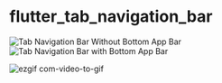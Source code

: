 # flutter_tab_navigation_bar

![Tab Navigation Bar Without Bottom App Bar](https://github.com/Mohiuddin655-PRO/flutter_tab_navigation_bar/assets/129824155/5c89162c-4f31-4736-8568-d53048019e8a)
![Tab Navigation Bar with Bottom App Bar](https://github.com/Mohiuddin655-PRO/flutter_tab_navigation_bar/assets/129824155/4176bdbc-806d-4053-a853-864b10f19fcd)

![ezgif com-video-to-gif](https://github.com/Mohiuddin655-PRO/flutter_tab_navigation_bar/assets/71176567/3aeb5447-0b28-4613-8a45-aa58870d7397)
